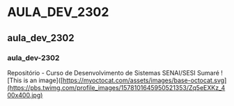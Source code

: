 # AULA_DEV_2302
## aula_dev_2302
### aula_dev-2302
Repositório - Curso de Desenvolvimento de Sistemas SENAI/SESI Sumaré
![This is an image]([https://myoctocat.com/assets/images/base-octocat.svg](https://pbs.twimg.com/profile_images/1578101645950521353/Zq5eEXKz_400x400.jpg)
